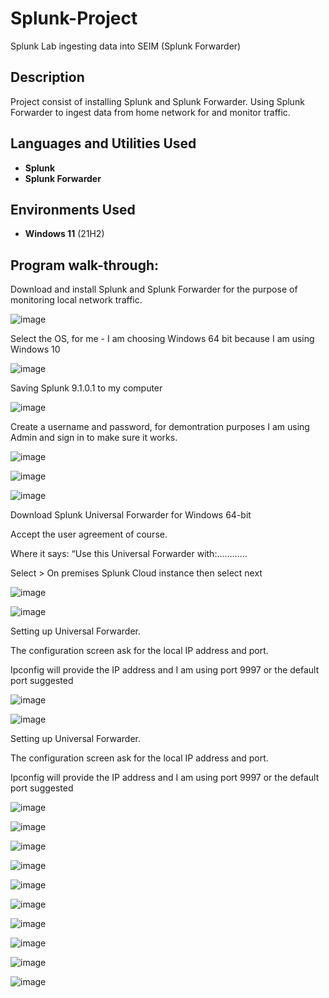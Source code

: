 # Splunk-Project
Splunk Lab ingesting data into SEIM (Splunk Forwarder)
 

<h2>Description</h2>
Project consist of installing Splunk and Splunk Forwarder. Using Splunk Forwarder to ingest data from home network for and monitor traffic.
<br />


<h2>Languages and Utilities Used</h2>

- <b>Splunk</b> 
- <b>Splunk Forwarder</b>

<h2>Environments Used </h2>

- <b>Windows 11</b> (21H2)

<h2>Program walk-through:</h2>
Download and install Splunk and Splunk Forwarder for the purpose of monitoring local network traffic.


![image](https://github.com/Rory33160/Splunk-Project/assets/47018034/054b6111-c12b-4d41-940f-2faf5a70a2c2)


Select the OS, for me - I am choosing  Windows 64 bit because I am using Windows 10

![image](https://github.com/Rory33160/Splunk-Project/assets/47018034/b9451835-357d-4cd4-a46b-866e2dc3c7fd)

Saving Splunk 9.1.0.1 to my computer


![image](https://github.com/Rory33160/Splunk-Project/assets/47018034/5270d102-f1b9-4b74-9307-7e5e0335f454)

Create a username and password, for demontration purposes I am using Admin and sign in to make sure it works.

![image](https://github.com/Rory33160/Splunk-Project/assets/47018034/e9b69d37-f29d-4c21-ac39-e09d5bcc5026)

![image](https://github.com/Rory33160/Splunk-Project/assets/47018034/c3608e5f-14e2-4eae-a97a-c084fba922ea)

![image](https://github.com/Rory33160/Splunk-Project/assets/47018034/156e4d35-05ba-4912-9cf7-161a9b44d4fb)

Download Splunk Universal Forwarder for Windows 64-bit

Accept the user agreement of course.

Where it says:  “Use this Universal Forwarder with:…………

Select > On premises Splunk Cloud instance then select next

![image](https://github.com/Rory33160/Splunk-Project/assets/47018034/8bbe3f25-ecaf-4a44-987e-03570849050c)

![image](https://github.com/Rory33160/Splunk-Project/assets/47018034/1b656687-fd25-445f-9bff-ae543f965850)

Setting up Universal Forwarder. 

The configuration screen ask for the local IP address and port.

Ipconfig will provide the IP address and I am using port 9997 or the default port suggested



![image](https://github.com/Rory33160/Splunk-Project/assets/47018034/e9d4c942-844f-4a99-8a1d-af2578dd57f9)

![image](https://github.com/Rory33160/Splunk-Project/assets/47018034/b9e886bb-680f-4c0c-af7f-910092f9d895)


Setting up Universal Forwarder. 

The configuration screen ask for the local IP address and port.

Ipconfig will provide the IP address and I am using port 9997 or the default port suggested



![image](https://github.com/Rory33160/Splunk-Project/assets/47018034/10b9af13-6acf-4391-8d21-38d0f791e146)


![image](https://github.com/Rory33160/Splunk-Project/assets/47018034/17011192-a423-4ee8-a5e8-6c9e397e5cbc)


![image](https://github.com/Rory33160/Splunk-Project/assets/47018034/ba65eb87-d48b-4b41-a3ff-26c6657a4d23)

![image](https://github.com/Rory33160/Splunk-Project/assets/47018034/8e674db9-743a-4ac9-a408-f34935458613)

![image](https://github.com/Rory33160/Splunk-Project/assets/47018034/c6b5d1a8-fcb0-40dc-88c2-a4f3500c8ea4)

![image](https://github.com/Rory33160/Splunk-Project/assets/47018034/51ee45b8-96d1-4d09-802e-d510f437a834)

![image](https://github.com/Rory33160/Splunk-Project/assets/47018034/8371cad9-0eb6-41d5-9cae-ab5c26ce7f9d)

![image](https://github.com/Rory33160/Splunk-Project/assets/47018034/492227bb-7874-4a43-a380-eb5d6c58c959)

![image](https://github.com/Rory33160/Splunk-Project/assets/47018034/e8482e1f-17f9-45c5-8299-c17991910a36) 

![image](https://github.com/Rory33160/Splunk-Project/assets/47018034/2dd4db03-3bfd-4e59-8533-056c78a114a3)


